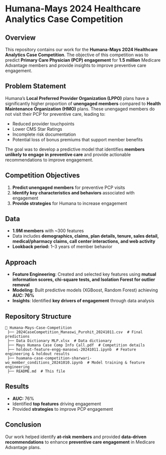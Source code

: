 # Humana-Mays 2024 Healthcare Analytics Case Competition

## Overview  
This repository contains our work for the **Humana-Mays 2024 Healthcare Analytics Case Competition**. The objective of this competition was to predict **Primary Care Physician (PCP) engagement** for **1.5 million** Medicare Advantage members and provide insights to improve preventive care engagement.

## Problem Statement  
Humana’s **Local Preferred Provider Organization (LPPO)** plans have a significantly higher proportion of **unengaged members** compared to **Health Maintenance Organization (HMO)** plans. These unengaged members do not visit their PCP for preventive care, leading to:  
- Reduced provider touchpoints  
- Lower CMS Star Ratings  
- Incomplete risk documentation  
- Potential loss of bonus premiums that support member benefits  

The goal was to develop a predictive model that identifies **members unlikely to engage in preventive care** and provide actionable recommendations to improve engagement.

## Competition Objectives  
1. **Predict unengaged members** for preventive PCP visits  
2. **Identify key characteristics and behaviors** associated with engagement  
3. **Provide strategies** for Humana to increase engagement

## Data  
- **1.9M members** with ~300 features  
- Data includes **demographics, claims, plan details, tenure, sales detail, medical/pharmacy claims, call center interactions, and web activity**  
- **Lookback period:** 1–3 years of member behavior  

## Approach  
- **Feature Engineering**: Created and selected key features using **mutual information scores, chi-square tests, and Isolation Forest for outlier removal**  
- **Modeling**: Built predictive models (XGBoost, Random Forest) achieving **AUC: 76%**  
- **Insights**: Identified **key drivers of engagement** through data analysis  

## Repository Structure  
```
📂 Humana-Mays-Case-Competition  
 ├── 2024CaseCompetition_Manaswi_Purohit_20241011.csv  # Final predictions  
 ├── Data Dictionary MLP.xlsx  # Data dictionary  
 ├── Mays Humana Case Comp Info Call.pdf  # Competition details  
 ├── holdout-feature-engg-manaswi-20241011.ipynb  # Feature engineering & holdout results  
 ├── huamana-case-competition-sharwari-wo_member_conditions_20241010.ipynb  # Model training & feature engineering  
 ├── README.md  # This file  
```

## Results  
- **AUC:** 76%  
- Identified **top features** driving engagement  
- Provided **strategies** to improve PCP engagement  

## Conclusion  
Our work helped identify **at-risk members** and provided **data-driven recommendations** to enhance **preventive care engagement** in Medicare Advantage plans.
